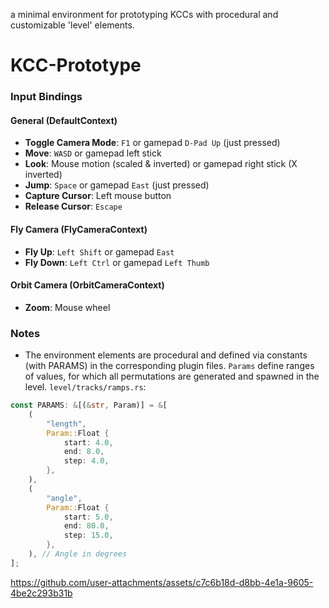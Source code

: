 a minimal environment for prototyping KCCs with procedural and customizable 'level' elements.
# KCC-Prototype
### Input Bindings

#### General (DefaultContext)
- **Toggle Camera Mode**: `F1` or gamepad `D-Pad Up` (just pressed)
- **Move**: `WASD` or gamepad left stick
- **Look**: Mouse motion (scaled & inverted) or gamepad right stick (X inverted)
- **Jump**: `Space` or gamepad `East` (just pressed)
- **Capture Cursor**: Left mouse button
- **Release Cursor**: `Escape`

#### Fly Camera (FlyCameraContext)
- **Fly Up**: `Left Shift` or gamepad `East`
- **Fly Down**: `Left Ctrl` or gamepad `Left Thumb`

#### Orbit Camera (OrbitCameraContext)
- **Zoom**: Mouse wheel

### Notes
- The environment elements are procedural and defined via constants (with PARAMS) in the corresponding plugin files.
`Params` define ranges of values, for which all permutations are generated and spawned in the level.
`level/tracks/ramps.rs`:
```rs
const PARAMS: &[(&str, Param)] = &[
    (
        "length",
        Param::Float {
            start: 4.0,
            end: 8.0,
            step: 4.0,
        },
    ),
    (
        "angle",
        Param::Float {
            start: 5.0,
            end: 80.0,
            step: 15.0,
        },
    ), // Angle in degrees
];
```


https://github.com/user-attachments/assets/c7c6b18d-d8bb-4e1a-9605-4be2c293b31b

